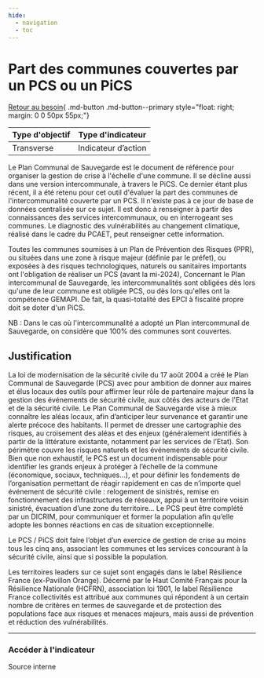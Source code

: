 ```yaml
---
hide:
  - navigation
  - toc
---
```

# Part des communes couvertes par un PCS ou un PiCS 

[Retour au besoin](https://konsilion.github.io/diag360/pages/besoins/bv5){ .md-button .md-button--primary style="float: right; margin: 0 0 50px 55px;"}

|Type d'objectif|Type d'indicateur|
|--|--|
|Transverse|Indicateur d’action|

Le  Plan  Communal  de  Sauvegarde  est  le  document  de  référence  pour  organiser  la gestion  de  crise  à  l'échelle  d'une  commune.  Il  se  décline  aussi  dans  une  version intercommunale,  à  travers  le  PiCS.  Ce  dernier  étant  plus récent, il a été retenu pour cet outil d'évaluer la part des communes de l'intercommunalité couverte par un PCS.  Il  n'existe  pas  à  ce  jour  de  base  de  données  centralisée  sur  ce  sujet.  Il  est  donc  à renseigner  à  partir  des  connaissances  des  services  intercommunaux,  ou  en interrogeant  ses  communes.  Le  diagnostic  des  vulnérabilités  au  changement climatique, réalisé dans le cadre du PCAET, peut renseigner cette information.  
 
Toutes les communes soumises à un Plan de Prévention des Risques (PPR), ou situées dans  une  zone  à  risque  majeur  (définie  par  le  préfet),  ou  exposées  à  des  risques technologiques,  naturels  ou  sanitaires  importants  ont  l'obligation  de  réaliser un PCS (avant la mi-2024), 
Concernant  le  Plan  intercommunal  de  Sauvegarde,  les  intercommunalités  sont obligées dès lors qu'une de leur commune est obligée PCS, ou dès lors qu'elles ont la compétence GEMAPI. De fait, la quasi-totalité des EPCI à fiscalité propre doit se doter d'un PiCS.  
 
NB  :  Dans  le  cas  où  l'intercommunalité  a  adopté  un  Plan  intercommunal  de Sauvegarde, on considère que 100% des communes sont couvertes. 

## Justification

La loi de modernisation de la sécurité civile du 17 août 2004 a créé le Plan Communal de  Sauvegarde  (PCS)  avec  pour  ambition  de  donner  aux  maires  et  élus  locaux  des outils pour affirmer leur rôle de partenaire majeur dans la gestion des événements de sécurité civile, aux côtés des acteurs de l'Etat et de la sécurité civile.
Le  Plan  Communal  de  Sauvegarde  vise  à  mieux  connaître  les  aléas  locaux,  afin d’anticiper leur survenance et garantir une alerte précoce des habitants. Il permet de dresser  une  cartographie  des  risques,  au  croisement  des  aléas  et  des  enjeux (généralement  identifiés  à  partir  de  la  littérature  existante,  notamment  par  les services  de  l’Etat).  Son  périmètre  couvre  les  risques  naturels  et  les  événements  de sécurité  civile.  Bien  que  non  exhaustif,  le  PCS  est  un  document  indispensable  pour identifier  les  grands  enjeux  à  protéger  à  l’échelle  de  la  commune  (économique, sociaux,  techniques…),  et  pour  définir  les  fondements  de  l’organisation  permettant de  réagir  rapidement  en  cas  de  n’importe  quel  événement  de  sécurité  civile : relogement  de  sinistrés,  remise  en  fonctionnement  des  infrastructures  de  réseaux, appui à un territoire voisin sinistré, évacuation d’une zone du territoire… Le PCS peut être complété par un DICRIM, pour communiquer et former la population afin qu’elle adopte les bonnes réactions en cas de situation exceptionnelle.  
 
Le PCS / PiCS doit faire l’objet d’un exercice de gestion de crise au moins tous les cinq ans, associant les communes et les services concourant à la sécurité civile, ainsi que si possible la population. 
 
Les  territoires  leaders  sur  ce  sujet  sont  engagés  dans  le  label  Résilience  France (ex-Pavillon Orange). Décerné par le Haut Comité Français pour la Résilience Nationale (HCFRN),  association  loi  1901,  le label Résilience France collectivités est attribué aux communes qui répondent à un certain nombre de critères en termes de sauvegarde et de  protection  des  populations  face  aux  risques  et  menaces  majeurs,  mais  aussi  de prévention et réduction des vulnérabilités. 

---

### Accéder à l'indicateur

Source interne

